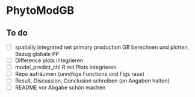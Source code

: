 # PhytoModGB

## To do

- [ ] spatially integrated net primary production GB berechnen und plotten, Bezug globale PP 
- [ ] Difference plots integrieren
- [ ] model_predict_chl.R mit Plots integrieren
- [ ] Repo aufräumen (unnötige Functions und Figs raus)
- [ ] Result, Discussion, Conclusion schreiben (an Angaben halten)
- [ ] README vor Abgabe schön machen
